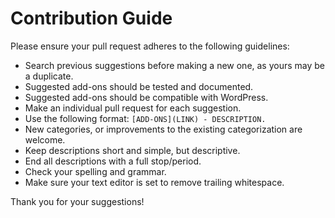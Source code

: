 # Contribution Guide

Please ensure your pull request adheres to the following guidelines:

* Search previous suggestions before making a new one, as yours may be a duplicate.
* Suggested add-ons should be tested and documented.
* Suggested add-ons should be compatible with WordPress.
* Make an individual pull request for each suggestion.
* Use the following format: `[ADD-ONS](LINK) - DESCRIPTION.`
* New categories, or improvements to the existing categorization are welcome.
* Keep descriptions short and simple, but descriptive.
* End all descriptions with a full stop/period.
* Check your spelling and grammar.
* Make sure your text editor is set to remove trailing whitespace.

Thank you for your suggestions!
